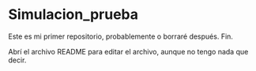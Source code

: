 # Simulacion_prueba
Este es mi primer repositorio, probablemente o borraré después. Fin.

Abrí el archivo README para editar el archivo, aunque no tengo nada que decir.
